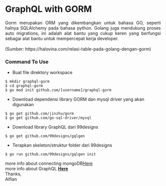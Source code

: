 # GraphQL with GORM

<p align="justify">Gorm merupakan ORM yang dikembangkan untuk bahasa GO, seperti halnya SQLAlchemy pada bahasa python. Golang juga mendukung proses auto migrations, ini adalah alat bantu yang cukup keren yang berfungsi sebagai alat bantu untuk mempercepat kerja developer.
<br><br>
(Sumber: https://halovina.com/relasi-table-pada-golang-dengan-gorm)
</p>

### Command To Use

- Buat file direktory workspace

```
$ mkdir graphql-gorm
$ cd graphql-gorm
$ go mod init github.com/[username]/graphql-gorm
```

- Download dependensi library GORM dan mysql driver yang akan digunakan

```
$ go get github.com/jinzhu/gorm
$ go get github.com/go-sql-driver/mysql
```

- Download library GraphQL dari 99designs

```
$ go get github.com/99designs/gqlgen
```

- Terapkan skeleton/struktur folder dari 99designs

```
$ go run github.com/99designs/gqlgen init
```
more info about connecting mongoDB<a href="https://medium.com/programmer-geek/menggunakan-mongodb-pada-golang-ad9eb9ed08c">Here</a><br>
more info about GraphQL <a href="https://github.com/99designs/gqlgen"><b>Here</b></a>
<br>
Thanks, <br>
Alfian
